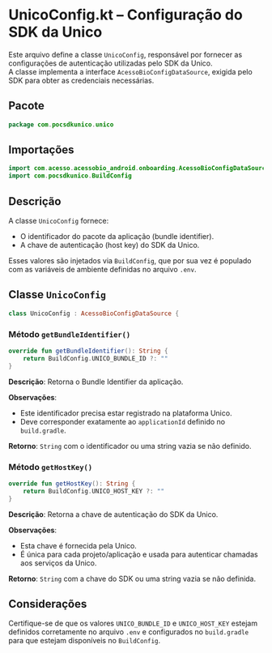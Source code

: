 # UnicoConfig.kt – Configuração do SDK da Unico

Este arquivo define a classe `UnicoConfig`, responsável por fornecer as configurações de autenticação utilizadas pelo SDK da Unico.  
A classe implementa a interface `AcessoBioConfigDataSource`, exigida pelo SDK para obter as credenciais necessárias.

## Pacote

```kotlin
package com.pocsdkunico.unico
````

## Importações

```kotlin
import com.acesso.acessobio_android.onboarding.AcessoBioConfigDataSource
import com.pocsdkunico.BuildConfig
```

## Descrição

A classe `UnicoConfig` fornece:

* O identificador do pacote da aplicação (bundle identifier).
* A chave de autenticação (host key) do SDK da Unico.

Esses valores são injetados via `BuildConfig`, que por sua vez é populado com as variáveis de ambiente definidas no arquivo `.env`.

## Classe `UnicoConfig`

```kotlin
class UnicoConfig : AcessoBioConfigDataSource {
```

### Método `getBundleIdentifier()`

```kotlin
override fun getBundleIdentifier(): String {
    return BuildConfig.UNICO_BUNDLE_ID ?: ""
}
```

**Descrição**:
Retorna o Bundle Identifier da aplicação.

**Observações**:

* Este identificador precisa estar registrado na plataforma Unico.
* Deve corresponder exatamente ao `applicationId` definido no `build.gradle`.

**Retorno**:
`String` com o identificador ou uma string vazia se não definido.

### Método `getHostKey()`

```kotlin
override fun getHostKey(): String {
    return BuildConfig.UNICO_HOST_KEY ?: ""
}
```

**Descrição**:
Retorna a chave de autenticação do SDK da Unico.

**Observações**:

* Esta chave é fornecida pela Unico.
* É única para cada projeto/aplicação e usada para autenticar chamadas aos serviços da Unico.

**Retorno**:
`String` com a chave do SDK ou uma string vazia se não definida.

## Considerações

Certifique-se de que os valores `UNICO_BUNDLE_ID` e `UNICO_HOST_KEY` estejam definidos corretamente no arquivo `.env` e configurados no `build.gradle` para que estejam disponíveis no `BuildConfig`.
